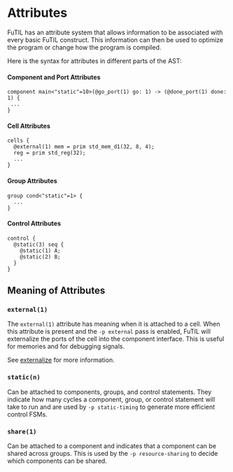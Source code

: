 # Attributes

FuTIL has an attribute system that allows information to be associated with
every basic FuTIL construct. This information can then be used to optimize the program
or change how the program is compiled.

Here is the syntax for attributes in different parts of the AST:
#### **Component and Port Attributes**
```
component main<"static"=10>(@go_port(1) go: 1) -> (@done_port(1) done: 1) {
 ...
}
```

#### **Cell Attributes**
```
cells {
  @external(1) mem = prim std_mem_d1(32, 8, 4);
  reg = prim std_reg(32);
  ...
}
```

#### **Group Attributes**
```
group cond<"static"=1> {
  ...
}
```

#### **Control Attributes**
```
control {
  @static(3) seq {
    @static(1) A;
    @static(2) B;
  }
}
```

## Meaning of Attributes
### `external(1)`
The `external(1)` attribute has meaning when it is attached to a cell.
When this attribute is present and the `-p external` pass is enabled,
FuTIL will externalize the ports of the cell into the component interface.
This is useful for memories and for debugging signals.

See [externalize](https://capra.cs.cornell.edu/calyx/doc/calyx/passes/struct.Externalize.html "Externalize Pass")
for more information.

### `static(n)`
Can be attached to components, groups, and control statements. They indicate how
many cycles a component, group, or control statement will take to run and are used
by `-p static-timing` to generate more efficient control FSMs.

### `share(1)`
Can be attached to a component and indicates that a component can be shared
across groups. This is used by the `-p resource-sharing` to decide which components
can be shared.
